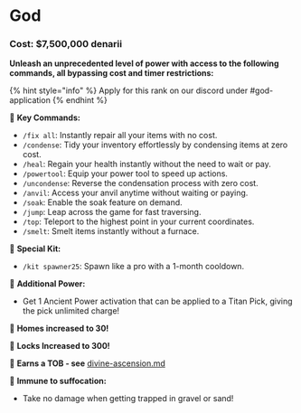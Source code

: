 # God

### Cost: $7,500,000 denarii

**Unleash an unprecedented level of power with access to the following commands, all bypassing cost and timer restrictions:**

{% hint style="info" %}
Apply for this rank on our discord under #god-application
{% endhint %}

🔹 **Key Commands:**

* `/fix all`: Instantly repair all your items with no cost.
* `/condense`: Tidy your inventory effortlessly by condensing items at zero cost.
* `/heal`: Regain your health instantly without the need to wait or pay.
* `/powertool`: Equip your power tool to speed up actions.
* `/uncondense`: Reverse the condensation process with zero cost.
* `/anvil`: Access your anvil anytime without waiting or paying.
* `/soak`: Enable the soak feature on demand.
* `/jump`: Leap across the game for fast traversing.
* `/top`: Teleport to the highest point in your current coordinates.
* `/smelt`: Smelt items instantly without a furnace.

🔹 **Special Kit:**

* `/kit spawner25`: Spawn like a pro with a 1-month cooldown.

🔹 **Additional Power:**

* Get 1 Ancient Power activation that can be applied to a Titan Pick, giving the pick unlimited charge!

🔹 **Homes increased to 30!**

🔹 **Locks Increased to 300!**



🔹 **Earns a TOB - see** [divine-ascension.md](../../the-oracles-blessing/divine-ascension.md "mention")



🔹 **Immune to suffocation:**

* Take no damage when getting trapped in gravel or sand!




